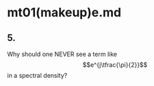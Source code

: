 # mt01(makeup)e.md

## 5.
Why should one NEVER see a term like $$e^{j\tfrac{\pi}{2}}$$ in a spectral density?

